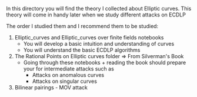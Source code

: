 In this directory you will find the theory I collected about Elliptic curves. This theory will come in handy later when we study different attacks on ECDLP

The order I studied them and I recommend them to be studied:

1. Elliptic_curves and Elliptic_curves over finite fields notebooks 
    - You will develop a basic intuition and understanding of curves
    - You will understand the basic ECDLP algorithms
2. The Rational Points on Elliptic curves folder => From Silverman's Book
    - Going through these notebooks + reading the book should prepare your for intermediate attacks such as
        - Attacks on anomalous curves
        - Attacks on singular curves
3. Bilinear pairings
        - MOV attack
    

